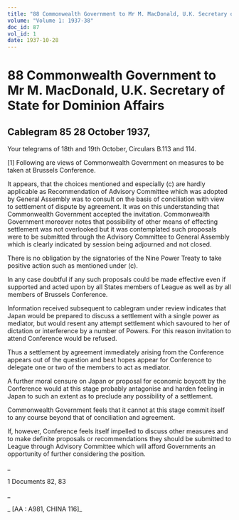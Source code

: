 ```yaml
---
title: "88 Commonwealth Government to Mr M. MacDonald, U.K. Secretary of State for Dominion Affairs"
volume: "Volume 1: 1937-38"
doc_id: 87
vol_id: 1
date: 1937-10-28
---
```


# 88 Commonwealth Government to Mr M. MacDonald, U.K. Secretary of State for Dominion Affairs

## Cablegram 85 28 October 1937,

Your telegrams of 18th and 19th October, Circulars B.113 and 114.

[1] Following are views of Commonwealth Government on measures to be taken at Brussels Conference.

It appears, that the choices mentioned and especially (c) are hardly applicable as Recommendation of Advisory Committee which was adopted by General Assembly was to consult on the basis of conciliation with view to settlement of dispute by agreement. It was on this understanding that Commonwealth Government accepted the invitation. Commonwealth Government moreover notes that possibility of other means of effecting settlement was not overlooked but it was contemplated such proposals were to be submitted through the Advisory Committee to General Assembly which is clearly indicated by session being adjourned and not closed.

There is no obligation by the signatories of the Nine Power Treaty to take positive action such as mentioned under (c).

In any case doubtful if any such proposals could be made effective even if supported and acted upon by all States members of League as well as by all members of Brussels Conference.

Information received subsequent to cablegram under review indicates that Japan would be prepared to discuss a settlement with a single power as mediator, but would resent any attempt settlement which savoured to her of dictation or interference by a number of Powers. For this reason invitation to attend Conference would be refused.

Thus a settlement by agreement immediately arising from the Conference appears out of the question and best hopes appear for Conference to delegate one or two of the members to act as mediator.

A further moral censure on Japan or proposal for economic boycott by the Conference would at this stage probably antagonise and harden feeling in Japan to such an extent as to preclude any possibility of a settlement.

Commonwealth Government feels that it cannot at this stage commit itself to any course beyond that of conciliation and agreement.

If, however, Conference feels itself impelled to discuss other measures and to make definite proposals or recommendations they should be submitted to League through Advisory Committee which will afford Governments an opportunity of further considering the position.

_

1 Documents 82, 83

_

_ [AA : A981, CHINA 116]_
